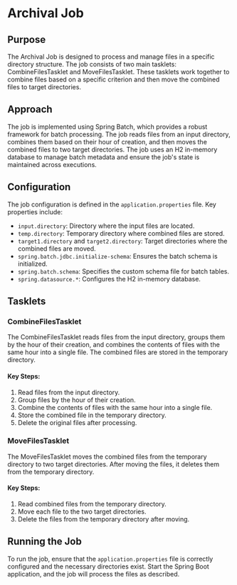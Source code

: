 # Archival Job

## Purpose
The Archival Job is designed to process and manage files in a specific directory structure. The job consists of two main tasklets: CombineFilesTasklet and MoveFilesTasklet. These tasklets work together to combine files based on a specific criterion and then move the combined files to target directories.

## Approach
The job is implemented using Spring Batch, which provides a robust framework for batch processing. The job reads files from an input directory, combines them based on their hour of creation, and then moves the combined files to two target directories. The job uses an H2 in-memory database to manage batch metadata and ensure the job's state is maintained across executions.

## Configuration
The job configuration is defined in the `application.properties` file. Key properties include:
- `input.directory`: Directory where the input files are located.
- `temp.directory`: Temporary directory where combined files are stored.
- `target1.directory` and `target2.directory`: Target directories where the combined files are moved.
- `spring.batch.jdbc.initialize-schema`: Ensures the batch schema is initialized.
- `spring.batch.schema`: Specifies the custom schema file for batch tables.
- `spring.datasource.*`: Configures the H2 in-memory database.

## Tasklets

### CombineFilesTasklet
The CombineFilesTasklet reads files from the input directory, groups them by the hour of their creation, and combines the contents of files with the same hour into a single file. The combined files are stored in the temporary directory.

#### Key Steps:
1. Read files from the input directory.
2. Group files by the hour of their creation.
3. Combine the contents of files with the same hour into a single file.
4. Store the combined file in the temporary directory.
5. Delete the original files after processing.

### MoveFilesTasklet
The MoveFilesTasklet moves the combined files from the temporary directory to two target directories. After moving the files, it deletes them from the temporary directory.

#### Key Steps:
1. Read combined files from the temporary directory.
2. Move each file to the two target directories.
3. Delete the files from the temporary directory after moving.

## Running the Job
To run the job, ensure that the `application.properties` file is correctly configured and the necessary directories exist. Start the Spring Boot application, and the job will process the files as described.